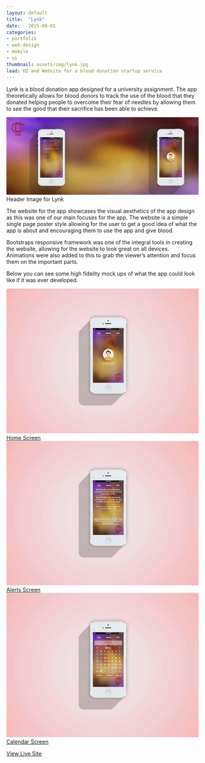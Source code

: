 ```yaml
---
layout: default
title:  "Lynk"
date:   2015-08-01
categories:
- portfolio
- web-design
- mobile
- ui
thumbnail: assets/img/lynk.jpg
lead: UI and Website for a blood donation startup service
---
```


Lynk is a blood donation app designed for a university assignment. The app theoretically allows for blood donors to track the use of the blood that they donated helping people to overcome their fear of needles by allowing them to see the good that their sacrifice has been able to achieve.

<img src="/assets/img/lynk-hero-bg.jpg" class="img-responsive img-centered">
Header Image for Lynk

The website for the app showcases the visual aesthetics of the app design as this was one of our main focuses for the app. The website is a simple single page poster style allowing for the user to get a good idea of what the app is about and encouraging them to use the app and give blood.

Bootstraps responsive framework was one of the integral tools in creating the website, allowing for the website to look great on all devices. Animations were also added to this to grab the viewer’s attention and focus them on the important parts.

Below you can see some high fidelity mock ups of what the app could look like if it was ever developed.
<div class="row">
  <a class="col-sm-4" href="/assets/img/lynk-mockup-home.jpg" data-lightbox="lynk">
  <img src="/assets/img/lynk-mockup-home.jpg" class="img-responsive">
  Home Screen
  </a>
  <a class="col-sm-4" href="/assets/img/lynk-mockup-alerts.jpg" data-lightbox="lynk">
  <img src="/assets/img/lynk-mockup-alerts.jpg" class="img-responsive">
  Alerts Screen
  </a>
  <a class="col-sm-4" href="/assets/img/lynk-mockup-calendar.jpg" data-lightbox="lynk">
  <img src="/assets/img/lynk-mockup-calendar.jpg" class="img-responsive">
  Calendar Screen
  </a>
</div>

<a class="btn btn-metro" href="https://dl.dropboxusercontent.com/u/19423656/Lynk/index.html">View Live Site</a>
